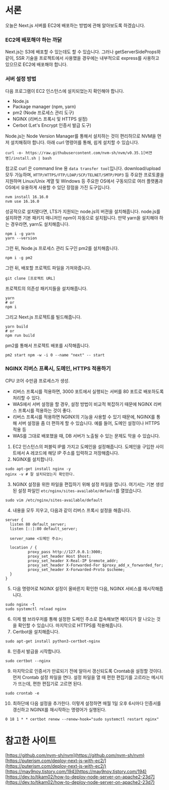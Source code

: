 # 서론

오늘은 Next.js 서버를 EC2에 배포하는 방법에 관해 알아보도록 하겠습니다. 

### EC2에 배포해야 하는 까닭

Next.js는 S3에 배포할 수 있는데도 할 수 있습니다. 그러나 getServerSideProps와 같이, SSR 기술을 프로젝트에서 사용했을 경우에는 내부적으로 express를 사용하고 있으므로 EC2에 배포해야 합니다. 

### 서버 설정 방법

다음 프로그램이 EC2 인스턴스에 설치되었는지 확인해야 합니다. 

- Node.js 
- Package manager (npm, yarn) 
- pm2 (Node 프로세스 관리 도구) 
- NGINX (리버스 프록시 및 HTTPS 설정) 
- Cerbot (Let's Encrypt 인증서 발급 도구) 

Node.js는 Node Version Manager를 통해서 설치하는 것이 편리하므로 NVM을 먼저 설치해줘야 합니다. 아래 curl 명령어를 통해, 쉽게 설치할 수 있습니다. 

```shell
curl -o- https://raw.githubusercontent.com/nvm-sh/nvm/v0.35.1[버젼명]/install.sh | bash
```

참고로 curl 은 command line 용 `data transfer tool`입니다. download/upload 모두 가능하며, `HTTP/HTTPS/FTP/LDAP/SCP/TELNET/SMTP/POP3` 등 주요한 프로토콜을 지원하며 Linux/Unix 계열 및 Windows 등 주요한 OS에서 구동되므로 여러 플랫폼과 OS에서 유용하게 사용할 수 있단 장점을 가진 도구입니다.

```shell
nvm install 16.16.0
nvm use 16.16.0
```

성공적으로 설치됐다면, LTS가 지원되는 node.js의 버젼을 설치해줍니다. node.js를 설치하면 기본 패키지 매니저인 npm이 자동으로 설치됩니다. 만약 yarn을 설치해야 하는 경우라면, yarn도 설치해줍니다. 

```shell
npm i -g yarn
yarn --version 
```

그런 뒤, Node.js 프로세스 관리 도구인 pm2를 설치해줍니다. 

```shell
npm i -g pm2
```

그런 뒤, 배포할 프로젝트 파일을 가져와줍니다. 

```shell
git clone [프로젝트 URL]
```

프로젝트의 의존성 패키지들을 설치해줍니다. 

```shell
yarn
# or
npm i 
```

그리고 Next.js 프로젝트를 빌드해줍니다. 

```shell
yarn build
# or 
npm run build 
```

pm2를 통해서 프로젝트 배포를 시작해줍니다. 

```shell
pm2 start npm -w -i 0 --name "next" -- start
```

### NGINX 리버스 프록시, 도메인, HTTPS 적용하기 
CPU 코어 수만큼 프로세스가 생성.

- 리버스 프록시를 적용하면, 3000 포트에서 실행되는 서버를 80 포트로 배포하도록 처리할 수 있다. 
- WAS에서 서버 설정을 할 경우, 설정 방법이 비교적 복잡하기 때문에 NGINX 리버스 프록시를 적용하는 것이 좋다. 
- 리버스 프록시를 적용하면 NGINX의 기능을 사용할 수 있기 때문에, NGINX를 통해 서버 설정을 좀 더 편하게 할 수 있습니다. 예를 들어, 도메인 설정이나 HTTPS 적용 등
- WAS를 그대로 배포했을 때, DB 서버가 노출될 수 있는 문제도 막을 수 있습니다. 

1. EC2 인스턴스의 퍼블릭 IP를 가지고 도메인을 설정해줍니다. 도메인을 구입한 사이트에서 A 레코드에 해당 IP 주소를 입력하고 저장해줍니다. 
2. NGINX를 설치합니다. 

```shell
sudo apt-get install nginx -y
nginx -v # 잘 설치되었는지 확인한다.
```

3. NGINX 설정을 위한 파일을 편집하기 위해 설정 파일을 엽니다. 여기서는 기본 생성된 설정 파일인 `etc/nginx/sites-available/default`를 열었습니다.

```shell
sudo vim /etc/nginx/sites-available/default
```

4. 내용을 모두 지우고, 다음과 같이 리버스 프록시 설정을 해줍니다. 

```shell
server {
  listen 80 default_server;
  listen [::]:80 default_server;

  server_name <도메인 주소>;

  location / {
          proxy_pass http://127.0.0.1:3000;
          proxy_set_header Host $host;
          proxy_set_header X-Real-IP $remote_addr;
          proxy_set_header X-Forwarded-For $proxy_add_x_forwarded_for;
          proxy_set_header X-Forwarded-Proto $scheme;
  }
}
```

5. 다음 명령어로 NGINX 설정이 올바른지 확인한 다음, NGINX 서비스를 재시작해줍니다. 

```shell
sudo nginx -t
sudo systemctl reload nginx
```

6. 이제 웹 브라우저를 통해 설정한 도메인 주소로 접속해보면 페이지가 잘 나오는 것을 확인할 수 있습니다. 마지막으로 HTTPS를 적용해줍니다.
7. Certbot을 설치해줍니다.

```shell
sudo apt-get install python3-certbot-nginx
```

8. 인증서 발급을 시작합니다. 

```shell
sudo certbot --nginx
```

9. 마지막으로 인증서가 만료되기 전에 알아서 갱신되도록 Crontab을 설정할 것이다. 먼저 Crontab 설정 파일을 연다. 설정 파일을 열 때 편한 편집기를 고르라는 메시지가 뜨는데, 편한 편집기로 고르면 된다.

```shell
sudo crontab -e
```

10. 최하단에 다음 설정을 추가한다. 이렇게 설정하면 매월 1일 오후 6시마다 인증서를 갱신하고 NGINX를 재시작하는 명령어가 실행된다.

```shell
0 18 1 * * certbot renew --renew-hook="sudo systemctl restart nginx"
```
# 참고한 사이트

[https://github.com/nvm-sh/nvm](https://github.com/nvm-sh/nvm)
[https://puterism.com/deploy-next-js-with-ec2/](https://puterism.com/deploy-next-js-with-ec2/)
[https://may9noy.tistory.com/194](https://may9noy.tistory.com/194)
[https://dev.to/tikam02/how-to-deploy-node-server-on-apache2-23d7](https://dev.to/tikam02/how-to-deploy-node-server-on-apache2-23d7)
